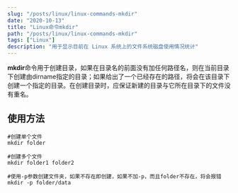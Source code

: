 ```yaml
---
slug: "/posts/linux/linux-commands-mkdir"
date: "2020-10-13"
title: "Linux命令mkdir"
path: "/posts/linux/linux-commands-mkdir"
tags: ["Linux"]
description: "用于显示目前在 Linux 系统上的文件系统磁盘使用情况统计" 
---
```


**mkdir**命令用于创建目录，如果在目录名的前面没有加任何路径名，则在当前目录下创建由dirname指定的目录；如果给出了一个已经存在的路径，将会在该目录下创建一个指定的目录。在创建目录时，应保证新建的目录与它所在目录下的文件没有重名。 

## 使用方法

``` shell
#创建单个文件
mkdir folder

#创建多个文件
mkdir folder1 folder2

#使用-p参数创建文件夹，如果不存在即创建，如果不加-p，而且folder不存在，将会报错
mkdir -p folder/data
```



